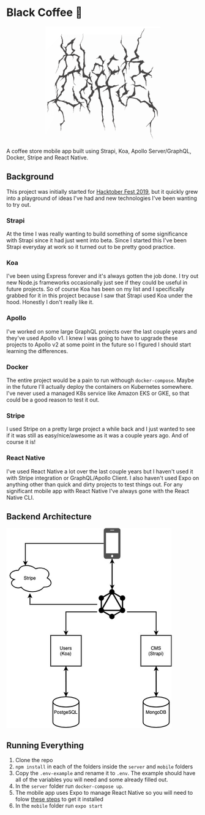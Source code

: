 # Black Coffee :metal:

<p align="center">
  <img width="300" height="300" src="black-coffee-logo.png">
</p>

A coffee store mobile app built using Strapi, Koa, Apollo Server/GraphQL, Docker, Stripe and React Native.

## Background

This project was initially started for [Hacktober Fest 2019](https://hacktoberfest.digitalocean.com/), but it quickly grew into a playground of ideas I've had and new technologies I've been wanting to try out.

### Strapi

At the time I was really wanting to build something of some significance with Strapi since it had just went into beta. Since I started this I've been Strapi everyday at work so it turned out to be pretty good practice.

### Koa

I've been using Express forever and it's always gotten the job done. I try out new Node.js frameworks occasionally just see if they could be useful in future projects. So of course Koa has been on my list and I specifically grabbed for it in this project because I saw that Strapi used Koa under the hood. Honestly I don't really like it.

### Apollo

I've worked on some large GraphQL projects over the last couple years and they've used Apollo v1. I knew I was going to have to upgrade these projects to Apollo v2 at some point in the future so I figured I should start learning the differences.

### Docker

The entire project would be a pain to run withough `docker-compose`. Maybe in the future I'll actually deploy the containers on Kubernetes somewhere. I've never used a managed K8s service like Amazon EKS or GKE, so that could be a good reason to test it out.

### Stripe

I used Stripe on a pretty large project a while back and I just wanted to see if it was still as easy/nice/awesome as it was a couple years ago. And of course it is!

### React Native

I've used React Native a lot over the last couple years but I haven't used it with Stripe integration or GraphQL/Apollo Client. I also haven't used Expo on anything other than quick and dirty projects to test things out. For any significant mobile app with React Native I've always gone with the React Native CLI.

## Backend Architecture

![Black Coffee Backend Architecture](black-coffee-architecture.jpg)

## Running Everything

1. Clone the repo
2. `npm install` in each of the folders inside the `server` and `mobile` folders
3. Copy the `.env-example` and rename it to `.env`. The example should have all of the variables you will need and some already filled out.
4. In the `server` folder run `docker-compose up`.
5. The mobile app uses Expo to manage React Native so you will need to folow [these steps](https://docs.expo.io/get-started/installation/) to get it installed
6. In the `mobile` folder run `expo start`
